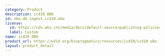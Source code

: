 ```yaml
---
category: Product
description: icd10 OBO
id: obo-db-ingest.icd10.obo
license:
  id: https://cdn.who.int/media/docs/default-source/publishing-policies/copyright/who-faq-licensing-icd-10.pdf
  label: Custom
name: icd10 OBO
product_url: https://w3id.org/biopragmatics/resources/icd10/icd10.obo
layout: product_detail
---
```

